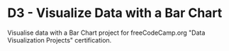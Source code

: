 # D3 - Visualize Data with a Bar Chart
 Visualise data with a Bar Chart project for freeCodeCamp.org "Data Visualization Projects" certification.
